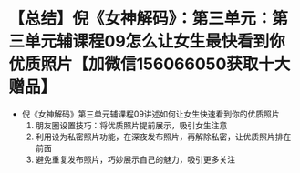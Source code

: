 # 【总结】倪《女神解码》：第三单元：第三单元辅课程09怎么让女生最快看到你优质照片【加微信156066050获取十大赠品】

-   倪《女神解码》第三单元辅课程09讲述如何让女生快速看到你的优质照片
    1.  朋友圈设置技巧：将优质照片提前展示，吸引女生注意
    2.  利用设为私密照片功能，在深夜发布照片，再解除私密，让优质照片排在前面
    3.  避免重复发布照片，巧妙展示自己的魅力，吸引更多关注